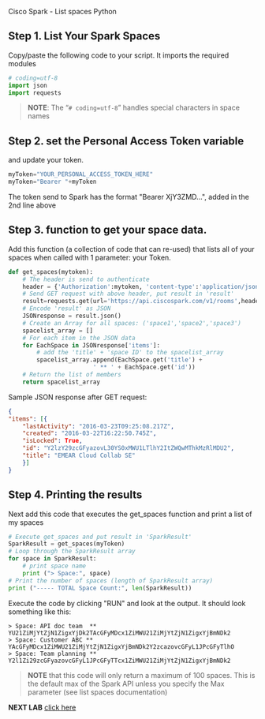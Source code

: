 
Cisco Spark - List spaces Python

## Step 1. List Your Spark Spaces
Copy/paste the following code to your script. It imports the required modules

```python
# coding=utf-8
import json
import requests
```

> **NOTE**: The “```# coding=utf-8```” handles special characters in space names


## Step 2. set the Personal Access Token variable
and update your token.
```python
myToken="YOUR_PERSONAL_ACCESS_TOKEN_HERE"
myToken="Bearer "+myToken
```

The token send to Spark has the format "Bearer XjY3ZMD…", added in the 2nd line above


## Step 3. function to get your space data.
Add this function (a collection of code that can re-used) that lists all of your spaces when called with 1 parameter:  your Token. 
```python
def get_spaces(mytoken):
	# The header is send to authenticate
	header = {'Authorization':mytoken, 'content-type':'application/json'}
	# Send GET request with above header, put result in 'result'
	result=requests.get(url='https://api.ciscospark.com/v1/rooms',headers=header)
	# Encode 'result' as JSON
	JSONresponse = result.json()
	# Create an Array for all spaces: ('space1','space2','space3')
	spacelist_array = []
	# For each item in the JSON data
	for EachSpace in JSONresponse['items']:
		# add the 'title' + 'space ID' to the spacelist_array
		spacelist_array.append(EachSpace.get('title') +
						' ** ' + EachSpace.get('id'))
	# Return the list of members
	return spacelist_array
```


Sample JSON response after GET request:
```json
{
"items": [{
    "lastActivity": "2016-03-23T09:25:08.217Z",
    "created": "2016-03-22T16:22:50.745Z",
    "isLocked": True,
    "id": "Y2lzY29zcGFyazovL30YS0xMWU1LTlhY2ItZWQwMThkMzRlMDU2",
    "title": "EMEAR Cloud Collab SE"
    }]
}
```

## Step 4. Printing the results
Next add this code that executes the get_spaces function and print a list of my spaces

```python
# Execute get_spaces and put result in 'SparkResult'
SparkResult = get_spaces(myToken)
# Loop through the SparkResult array
for space in SparkResult:
	# print space name
	print ("> Space:", space)
# Print the number of spaces (length of SparkResult array)
print ("----- TOTAL Space Count:", len(SparkResult))
```

Execute the code by clicking "RUN" and look at the output. It should look something like this: 

```
> Space: API doc team  ** YU21ZiMjYtZjN1ZigxYjDk2TAcGFyMDcx1ZiMWU21ZiMjYtZjN1ZigxYjBmNDk2
> Space: Customer ABC ** YAcGFyMDcx1ZiMWU21ZiMjYtZjN1ZigxYjBmNDk2Y2zcazovcGFyL1JPcGFyTlhO
> Space: Team planning ** Y2l1Zi29zcGFyazovcGFyL1JPcGFyTTcx1ZiMWU21ZiMjYtZjN1ZigxYjBmNDk2
```

> **NOTE** that this code will only return a maximum of 100 spaces. This is the default max of the Spark API unless you specify the Max parameter (see list spaces documentation) 


**NEXT LAB** [click here](http://gsx-clust-external-12qq4jfx2i278-442547460.us-west-1.elb.amazonaws.com:5555/tutorial?tut=https://github.com/JockDaRock/Time2Code/blob/master/QuickCodeTutorial.md?raw=True)
